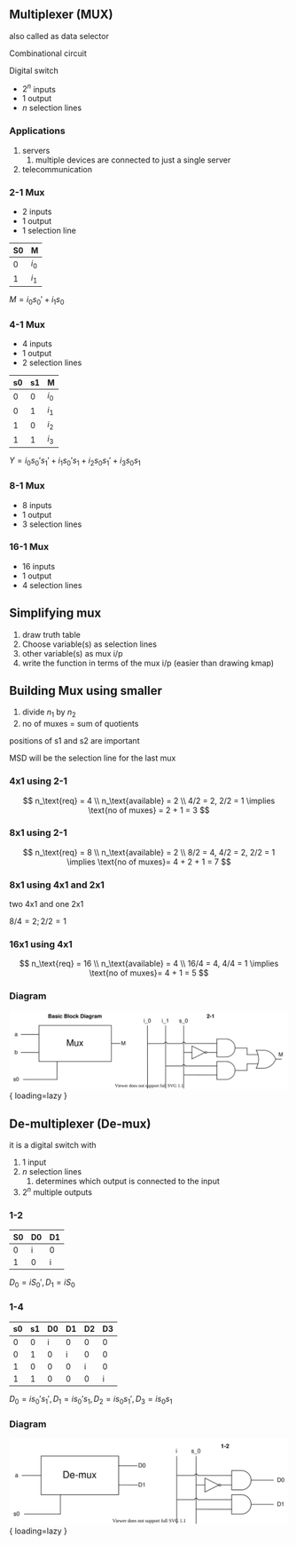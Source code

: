 ## Multiplexer (MUX)

also called as data selector

Combinational circuit

Digital switch

- $2^n$ inputs
- 1 output
- $n$ selection lines

### Applications

1. servers
   1. multiple devices are connected to just a single server
2. telecommunication

### 2-1 Mux

- 2 inputs 
- 1 output
- 1 selection line

| S0   | M     |
| ---- | ----- |
| 0    |$i_0$ |
| 1    |$i_1$ |

$M = i_0 {s_0}' + i_1 s_0$

### 4-1 Mux

- 4 inputs
- 1 output
- 2 selection lines 

| s0   | s1   | M     |
| ---- | ---- | ----- |
| 0    | 0    |$i_0$ |
| 0    | 1    |$i_1$ |
| 1    | 0    |$i_2$ |
| 1    | 1    |$i_3$ |

$Y = i_0 {s_0}' {s_1}' + i_1 {s_0}' s_1 + i_2 s_0 {s_1}' + i_3 s_0 s_1$

### 8-1 Mux

- 8 inputs
- 1 output
- 3 selection lines

### 16-1 Mux

- 16 inputs
- 1 output
- 4 selection lines

## Simplifying mux

1. draw truth table
2. Choose variable(s) as selection lines
3. other variable(s) as mux i/p
4. write the function in terms of the mux i/p
   (easier than drawing kmap)

## Building Mux using smaller

1. divide $n_1$ by $n_2$
2. no of muxes = sum of quotients

positions of s1 and s2 are important

MSD will be the selection line for the last mux

### 4x1 using 2-1

$$
n_\text{req} = 4 \\
n_\text{available} = 2 \\
4/2 = 2, 2/2 = 1 \implies \text{no of muxes} = 2 + 1 = 3
$$

### 8x1 using 2-1

$$
n_\text{req} = 8 \\
n_\text{available} = 2 \\
8/2 = 4, 4/2 = 2, 2/2 = 1 \implies \text{no of muxes}= 4 + 2 + 1 = 7
$$

### 8x1 using 4x1 and 2x1

two 4x1 and one 2x1

$8/4 = 2; 2/2 = 1$

### 16x1 using 4x1

$$
n_\text{req} = 16 \\
n_\text{available} = 4 \\
16/4 = 4, 4/4 = 1 \implies \text{no of muxes}= 4 + 1 = 5
$$

### Diagram

![mux](img/mux.svg){ loading=lazy }

## De-multiplexer (De-mux)

it is a digital switch with

1. 1 input
2. $n$ selection lines
   1. determines which output is connected to the input
3. $2^n$ multiple outputs

### 1-2

| S0   | D0   | D1   |
| ---- | ---- | ---- |
| 0    | i    | 0    |
| 1    | 0    | i    |

$D_0 = i {S_0}', D_1 = iS_0$

### 1-4

| s0   | s1   | D0   | D1   | D2   | D3   |
| ---- | ---- | ---- | ---- | ---- | ---- |
| 0    | 0    | i    | 0    | 0    | 0    |
| 0    | 1    | 0    | i    | 0    | 0    |
| 1    | 0    | 0    | 0    | i    | 0    |
| 1    | 1    | 0    | 0    | 0    | i    |

$D_0 = i {s_0}'{s_1}', D_1 = i{s_0}'s_1, D_2 = i s_0 {s_1}', D_3 = i s_0 s_1$

### Diagram

![demux](img/demux.svg){ loading=lazy }

